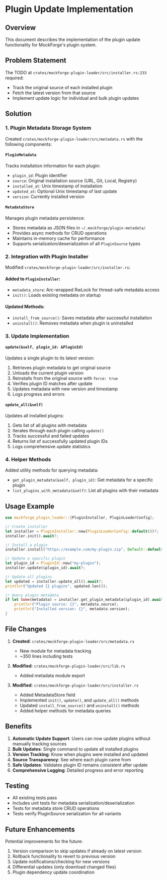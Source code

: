 # Plugin Update Implementation

## Overview

This document describes the implementation of the plugin update functionality for MockForge's plugin system.

## Problem Statement

The TODO at `crates/mockforge-plugin-loader/src/installer.rs:233` required:
- Track the original source of each installed plugin
- Fetch the latest version from that source
- Implement update logic for individual and bulk plugin updates

## Solution

### 1. Plugin Metadata Storage System

Created `crates/mockforge-plugin-loader/src/metadata.rs` with the following components:

#### `PluginMetadata`
Tracks installation information for each plugin:
- `plugin_id`: Plugin identifier
- `source`: Original installation source (URL, Git, Local, Registry)
- `installed_at`: Unix timestamp of installation
- `updated_at`: Optional Unix timestamp of last update
- `version`: Currently installed version

#### `MetadataStore`
Manages plugin metadata persistence:
- Stores metadata as JSON files in `~/.mockforge/plugin-metadata/`
- Provides async methods for CRUD operations
- Maintains in-memory cache for performance
- Supports serialization/deserialization of all `PluginSource` types

### 2. Integration with Plugin Installer

Modified `crates/mockforge-plugin-loader/src/installer.rs`:

#### Added to `PluginInstaller`:
- `metadata_store`: Arc-wrapped RwLock for thread-safe metadata access
- `init()`: Loads existing metadata on startup

#### Updated Methods:
- `install_from_source()`: Saves metadata after successful installation
- `uninstall()`: Removes metadata when plugin is uninstalled

### 3. Update Implementation

#### `update(&self, plugin_id: &PluginId)`
Updates a single plugin to its latest version:
1. Retrieves plugin metadata to get original source
2. Unloads the current plugin version
3. Reinstalls from the original source with `force: true`
4. Verifies plugin ID matches after update
5. Updates metadata with new version and timestamp
6. Logs progress and errors

#### `update_all(&self)`
Updates all installed plugins:
1. Gets list of all plugins with metadata
2. Iterates through each plugin calling `update()`
3. Tracks successful and failed updates
4. Returns list of successfully updated plugin IDs
5. Logs comprehensive update statistics

### 4. Helper Methods

Added utility methods for querying metadata:
- `get_plugin_metadata(&self, plugin_id)`: Get metadata for a specific plugin
- `list_plugins_with_metadata(&self)`: List all plugins with their metadata

## Usage Example

```rust
use mockforge_plugin_loader::{PluginInstaller, PluginLoaderConfig};

// Create installer
let installer = PluginInstaller::new(PluginLoaderConfig::default())?;
installer.init().await?;

// Install a plugin
installer.install("https://example.com/my-plugin.zip", Default::default()).await?;

// Update a specific plugin
let plugin_id = PluginId::new("my-plugin");
installer.update(&plugin_id).await?;

// Update all plugins
let updated = installer.update_all().await?;
println!("Updated {} plugins", updated.len());

// Query plugin metadata
if let Some(metadata) = installer.get_plugin_metadata(&plugin_id).await {
    println!("Plugin source: {}", metadata.source);
    println!("Installed version: {}", metadata.version);
}
```

## File Changes

1. **Created**: `crates/mockforge-plugin-loader/src/metadata.rs`
   - New module for metadata tracking
   - ~350 lines including tests

2. **Modified**: `crates/mockforge-plugin-loader/src/lib.rs`
   - Added metadata module export

3. **Modified**: `crates/mockforge-plugin-loader/src/installer.rs`
   - Added MetadataStore field
   - Implemented `init()`, `update()`, and `update_all()` methods
   - Updated `install_from_source()` and `uninstall()` methods
   - Added helper methods for metadata queries

## Benefits

1. **Automatic Update Support**: Users can now update plugins without manually tracking sources
2. **Bulk Updates**: Single command to update all installed plugins
3. **Version Tracking**: Know when plugins were installed and updated
4. **Source Transparency**: See where each plugin came from
5. **Safe Updates**: Validates plugin ID remains consistent after update
6. **Comprehensive Logging**: Detailed progress and error reporting

## Testing

- All existing tests pass
- Includes unit tests for metadata serialization/deserialization
- Tests for metadata store CRUD operations
- Tests verify PluginSource serialization for all variants

## Future Enhancements

Potential improvements for the future:
1. Version comparison to skip updates if already on latest version
2. Rollback functionality to revert to previous version
3. Update notifications/checking for new versions
4. Differential updates (only download changed files)
5. Plugin dependency update coordination
